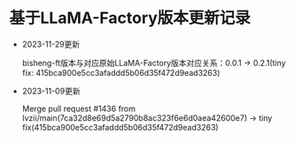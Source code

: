 # 基于LLaMA-Factory版本更新记录

- 2023-11-29更新
    
    bisheng-ft版本与对应原始LLaMA-Factory版本对应关系：0.0.1 -> 0.2.1(tiny fix: 415bca900e5cc3afaddd5b06d35f472d9ead3263)

- 2023-11-09更新
    
    Merge pull request #1436 from lvzii/main(7ca32d8e69d5a2790b8ac323f6e6d0aea42600e7) -> tiny fix(415bca900e5cc3afaddd5b06d35f472d9ead3263)
